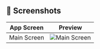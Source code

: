 ## 📸 Screenshots  

| App Screen | Preview |
|------------|---------|
| Main Screen | ![Main Screen](Screenshots/Weatherapp.jpg) |
